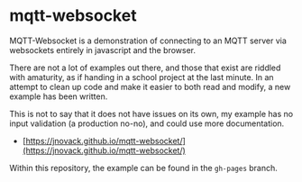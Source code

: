 # mqtt-websocket

MQTT-Websocket is a demonstration of connecting to an MQTT server via
websockets entirely in javascript and the browser.

There are not a lot of examples out there, and those that exist are riddled
with amaturity, as if handing in a school project at the last minute.  In an
attempt to clean up code and make it easier to both read and modify, a new
example has been written.

This is not to say that it does not have issues on its own, my example has
no input validation (a production no-no), and could use more documentation.

* [https://jnovack.github.io/mqtt-websocket/](https://jnovack.github.io/mqtt-websocket/)

Within this repository, the example can be found in the `gh-pages` branch.